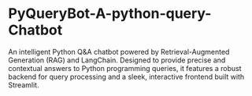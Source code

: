 # PyQueryBot-A-python-query-Chatbot
An intelligent Python Q&amp;A chatbot powered by Retrieval-Augmented Generation (RAG) and LangChain. Designed to provide precise and contextual answers to Python programming queries, it features a robust backend for query processing and a sleek, interactive frontend built with Streamlit.
